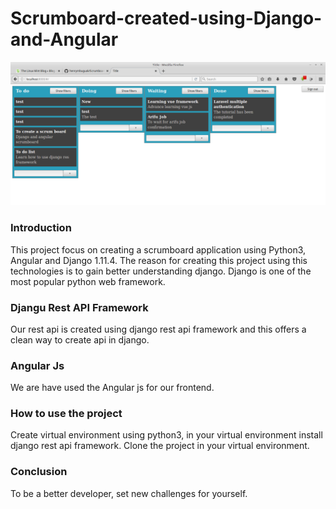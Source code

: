 # Scrumboard-created-using-Django-and-Angular
<p align="center"><img src="https://github.com/henrymbuguak/Scrumboard-created-using-Django-and-Angular/blob/master/djangular.png"></p>

### Introduction

This project focus on creating a scrumboard application using Python3, Angular and Django 1.11.4. The reason for creating this project  using this technologies is to gain better understanding django. Django is one of the most popular python web framework.

### Djangu Rest API Framework

Our rest api is created using django rest api framework and this offers a clean way to create api in django.

### Angular Js

We are have used the Angular js for our frontend.

### How to use the project

Create virtual environment using python3, in your virtual environment install django rest api framework. Clone the project in your virtual environment.

### Conclusion

To be a better developer, set new challenges for yourself.
